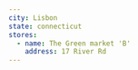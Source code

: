 ```yaml
---
city: Lisbon
state: connecticut
stores:
  - name: The Green market 'B'
    address: 17 River Rd
---
```

